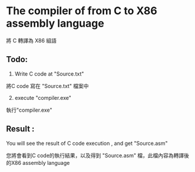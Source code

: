 # The compiler of from C to X86 assembly language 
將 C 轉譯為 X86 組語

## Todo:
1. Write C code at "Source.txt"

將C code 寫在 "Source.txt" 檔案中

2. execute "compiler.exe"

執行"compiler.exe"

## Result : 
You will see the result of C code execution , and get "Source.asm" 

您將會看到C code的執行結果，以及得到 "Source.asm" 檔，此檔內容為轉譯後的X86 assembly language
